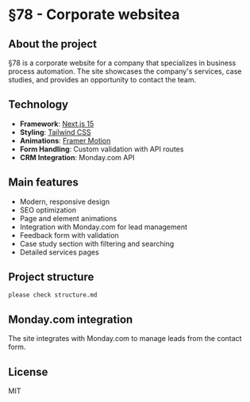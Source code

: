 # §78 - Corporate websitea

## About the project

§78 is a corporate website for a company that specializes in business process automation. The site showcases the company's services, case studies, and provides an opportunity to contact the team.

## Technology

- **Framework**: [Next.js 15](https://nextjs.org)
- **Styling**: [Tailwind CSS](https://tailwindcss.com)
- **Animations**: [Framer Motion](https://www.framer.com/motion)
- **Form Handling**: Custom validation with API routes
- **CRM Integration**: Monday.com API

## Main features

- Modern, responsive design
- SEO optimization
- Page and element animations
- Integration with Monday.com for lead management
- Feedback form with validation
- Case study section with filtering and searching
- Detailed services pages


## Project structure

```
please check structure.md
```

## Monday.com integration

The site integrates with Monday.com to manage leads from the contact form.

## License

MIT